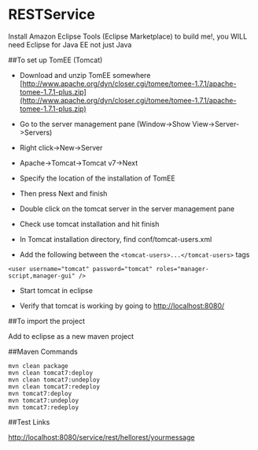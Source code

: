 # RESTService

Install Amazon Eclipse Tools (Eclipse Marketplace) to build me!, you WILL need Eclipse for Java EE not just Java

##To set up TomEE (Tomcat)

* Download and unzip TomEE somewhere [http://www.apache.org/dyn/closer.cgi/tomee/tomee-1.7.1/apache-tomee-1.7.1-plus.zip](http://www.apache.org/dyn/closer.cgi/tomee/tomee-1.7.1/apache-tomee-1.7.1-plus.zip)

* Go to the server management pane (Window->Show View->Server->Servers)

* Right click->New->Server

* Apache->Tomcat->Tomcat v7->Next

* Specify the location of the installation of TomEE

* Then press Next and finish

* Double click on the tomcat server in the server management pane

* Check use tomcat installation and hit finish

* In Tomcat installation directory, find conf/tomcat-users.xml

* Add the following between the `<tomcat-users>...</tomcat-users>` tags

`<user username="tomcat" password="tomcat" roles="manager-script,manager-gui" />`
    
* Start tomcat in eclipse

* Verify that tomcat is working by going to [http://localhost:8080/](http://localhost:8080/)

##To import the project

Add to eclipse as a new maven project

##Maven Commands

    mvn clean package
    mvn clean tomcat7:deploy
    mvn clean tomcat7:undeploy
    mvn clean tomcat7:redeploy
    mvn tomcat7:deploy
    mvn tomcat7:undeploy 
    mvn tomcat7:redeploy

##Test Links

[http://localhost:8080/service/rest/hellorest/yourmessage](http://localhost:8080/service/rest/hellorest/yourmessage)
